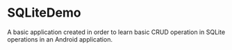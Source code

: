 # SQLiteDemo
A basic application created in order to learn basic CRUD operation in SQLite operations in an Android application.
